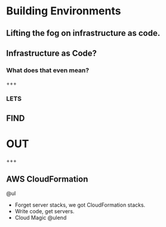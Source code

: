 [comment]: <> (https://gitpitch.com/willstobo/spps-brownbags/master?p=how-we-build-environments)
# Building Environments
Lifting the fog on infrastructure as code.
---
## Infrastructure as Code? 
### What does that even mean?
+++
### LETS
## FIND
# OUT
+++
## AWS CloudFormation
@ul
- Forget server stacks, we got CloudFormation stacks.
- Write code, get servers.
- Cloud Magic
@ulend

